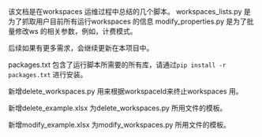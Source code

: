 该文档是在workspaces 运维过程中总结的几个脚本。
workspaces_lists.py 是为了抓取用户目前所有运行workspaces 的信息
modify_properties.py 是为了批量修改ws 的相关参数，例如，计费模式。

后续如果有更多需求，会继续更新在本项目中。

packages.txt 包含了运行脚本所需要的所有库，请通过`pip install -r packages.txt` 进行安装。

新增delete_workspaces.py 用来根据workspaceId来终止workspaces 用。

新增delete_example.xlsx 为delete_workspaces.py 所用文件的模板。

新增modify_example.xlsx 为modify_workspaces.py 所用文件的模板。